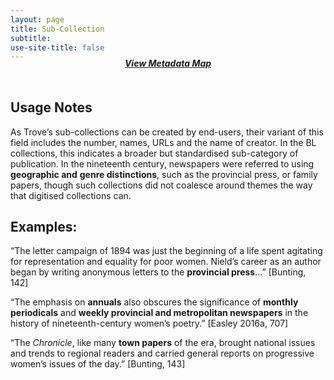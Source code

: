 ```yaml
---
layout: page
title: Sub-Collection
subtitle:  
use-site-title: false
---
```


<h4 style="text-align:center;font-style:italic;margin-top:-20px;margin-bottom:50px;"><a href="../../maps/sub-collection">View Metadata Map</a></h4>

## Usage Notes

As Trove’s sub-collections can be created by end-users, their variant of
this field includes the number, names, URLs and the name of creator. In
the BL collections, this indicates a broader but standardised
sub-category of publication. In the nineteenth century, newspapers were
referred to using **geographic and** **genre distinctions**, such as the
provincial press, or family papers, though such collections did not
coalesce around themes the way that digitised collections can.

## Examples:

“The letter campaign of 1894 was just the beginning of a life spent
    agitating for representation and equality for poor women. Nield’s
    career as an author began by writing anonymous letters to the
    **provincial press**…” \[Bunting, 142\]

“The emphasis on **annuals** also obscures the significance of
    **monthly periodicals** and **weekly provincial and metropolitan
    newspapers** in the history of nineteenth-century women’s poetry.”
    \[Easley 2016a, 707\]

“The *Chronicle*, like many **town papers** of the era, brought
    national issues and trends to regional readers and carried general
    reports on progressive women’s issues of the day.” \[Bunting, 143\]
